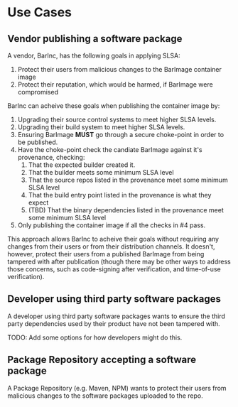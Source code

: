 # Use Cases

## Vendor publishing a software package

A vendor, BarInc, has the following goals in applying SLSA:

1.  Protect their users from malicious changes to the BarImage container image
2.  Protect their reputation, which would be harmed, if BarImage were compromised

BarInc can acheive these goals when publishing the container image by:

1.  Upgrading their source control systems to meet higher SLSA levels.
2.  Upgrading their build system to meet higher SLSA levels.
3.  Ensuring BarImage **MUST** go through a secure choke-point in order to be published.
4.  Have the choke-point check the candiate BarImage against it's provenance, checking:
    1.  That the expected builder created it.
    2.  That the builder meets some minimum SLSA level
    3.  That the source repos listed in the provenance meet some minimum SLSA level
    4.  That the build entry point listed in the provenance is what they expect
    5.  (TBD) That the binary dependencies listed in the provenance meet some minimum SLSA level
5.  Only publishing the container image if all the checks in #4 pass.

This approach allows BarInc to acheive their goals without requiring any changes from their users
or from their distribution channels.  It doesn't, however, protect their users from a published
BarImage from being tampered with after publication (though there may be other ways to address
those concerns, such as code-signing after verification, and time-of-use verification).

## Developer using third party software packages

A developer using third party software packages wants to ensure the third party dependencies
used by their product have not been tampered with.

TODO: Add some options for how developers might do this.

## Package Repository accepting a software package

A Package Repository (e.g. Maven, NPM) wants to protect their users from malicious changes to the
software packages uploaded to the repo.
